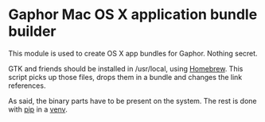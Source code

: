Gaphor Mac OS X application bundle builder
==========================================

This module is used to create OS X app bundles for Gaphor. Nothing secret.

GTK and friends should be installed in /usr/local, using [Homebrew][1].  This
script picks up those files, drops them in a bundle and changes the link
references.

As said, the binary parts have to be present on the system. The rest is done
with [pip][2] in a [venv][3].

[1]: https://github.com/homebrew/brew
[2]: https://pypi.org/project/pip/
[3]: https://docs.python.org/3/library/venv.html
